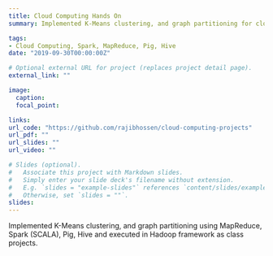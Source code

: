 ```yaml
---
title: Cloud Computing Hands On
summary: Implemented K-Means clustering, and graph partitioning for cloud ecosystem of Hadoop.

tags:
- Cloud Computing, Spark, MapReduce, Pig, Hive
date: "2019-09-30T00:00:00Z"

# Optional external URL for project (replaces project detail page).
external_link: ""

image:
  caption: 
  focal_point:

links:
url_code: "https://github.com/rajibhossen/cloud-computing-projects"
url_pdf: ""
url_slides: ""
url_video: ""

# Slides (optional).
#   Associate this project with Markdown slides.
#   Simply enter your slide deck's filename without extension.
#   E.g. `slides = "example-slides"` references `content/slides/example-slides.md`.
#   Otherwise, set `slides = ""`.
slides:
---
```


Implemented K-Means clustering, and graph partitioning using MapReduce, Spark (SCALA), Pig, Hive and executed in Hadoop framework as class projects.